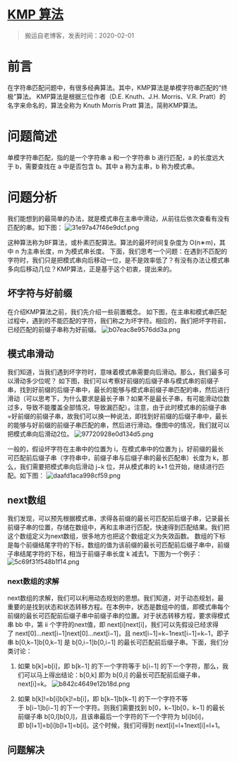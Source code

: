 # [KMP 算法](https://github.com/zzy131250/gitblog/issues/29)

> 搬运自老博客，发表时间：2020-02-01

# 前言
在字符串匹配问题中，有很多经典算法。其中，KMP算法是单模字符串匹配的“终极”算法。
KMP算法是根据三位作者（D.E. Knuth、J.H. Morris、V.R. Pratt）的名字来命名的，算法全称为 Knuth Morris Pratt 算法，简称KMP算法。

# 问题简述
单模字符串匹配，指的是一个字符串 a 和一个字符串 b 进行匹配，a 的长度远大于 b，需要查找在 a 中是否包含 b。其中 a 称为主串，b 称为模式串。

# 问题分析
我们能想到的最简单的办法，就是模式串在主串中滑动，从前往后依次查看有没有匹配的串。如下图：
![31e97a47f46e9dcf.png](https://github.com/zzy131250/gitblog/assets/7437470/03ce8bcb-eb66-4e01-bca5-96a90ec4a9c2)

这种算法称为BF算法，或朴素匹配算法。算法的最坏时间复杂度为 O(n∗m)，其中 n 为主串长度，m 为模式串长度。
下面，我们思考一个问题：在遇到不匹配的字符时，我们只是把模式串向后移动一位，是不是效率低了？有没有办法让模式串多向后移动几位？KMP算法，正是基于这个初衷，提出来的。

## 坏字符与好前缀
在介绍KMP算法之前，我们先介绍一些前置概念。
如下图，在主串和模式串匹配过程中，遇到的不能匹配的字符，我们称之为坏字符。相应的，我们把坏字符前，已经匹配的前缀子串称为好前缀。
![b07eac8e9576dd3a.png](https://github.com/zzy131250/gitblog/assets/7437470/4414130c-b9ae-41c1-a7ab-c3ff6d6551ee)

## 模式串滑动
我们知道，当我们遇到坏字符时，意味着模式串需要向后滑动。那么，我们最多可以滑动多少位呢？
如下图，我们可以考察好前缀的后缀子串与模式串的前缀子串，找到好前缀的后缀子串中，最长的能够与模式串前缀子串匹配的串，然后进行滑动（可以思考下，为什么要求是最长子串？如果不是最长子串，有可能滑动位数过多，导致不能覆盖全部情况，导致漏匹配）。注意，由于此时模式串的前缀子串=好前缀的前缀子串，故我们可以换一种说法，即找到好前缀的后缀子串中，最长的能够与好前缀的前缀子串匹配的串，然后进行滑动。像图中的情况，我们就可以把模式串向后滑动2位。
![97720928e0d134d5.png](https://github.com/zzy131250/gitblog/assets/7437470/5d520107-a8d5-4f41-809f-a486634d60db)

一般的，假设坏字符在主串中的位置为 i，在模式串中的位置为 j，好前缀的最长可匹配前后缀子串（字符串中，前缀子串与后缀子串的最长匹配串）长度为 k，那么，我们需要把模式串向后滑动 j−k 位，并从模式串的 k+1 位开始，继续进行匹配。如下图：
![daafd1aca998cf59.png](https://github.com/zzy131250/gitblog/assets/7437470/15c9847b-9f26-44cd-b725-44b20fec21a7)

## next数组
我们发现，可以预先根据模式串，求得各前缀的最长可匹配前后缀子串，记录最长前缀子串的位置，存储在数组中，再和主串进行匹配，快速得到匹配结果。我们把这个数组定义为next数组，很多地方也把这个数组定义为失效函数。
数组的下标是每个前缀结尾字符的下标，数组的值为该前缀的最长可匹配前后缀子串中，前缀子串结尾字符的下标，相当于前缀子串长度 k 减去1。下图为一个例子：
![5c69f31f548b1f14.png](https://github.com/zzy131250/gitblog/assets/7437470/07871681-1969-4931-9baa-42270918ac9d)

### next数组的求解
next数组的求解，我们可以利用动态规划的思想。我们知道，对于动态规划，最重要的是找到状态和状态转移方程。在本例中，状态是数组中的值，即模式串每个前缀的最长可匹配前后缀子串中前缀子串的位置。对于状态转移方程，要求得模式串 bb 中，第 ii 个字符的next值，即 next[i]next[i]，我们可以先假设已经求得了 next[0]…next[i−1]next[0]…next[i−1]，且 next[i−1]=k−1next[i−1]=k−1，即子串 b[0,k−1]b[0,k−1] 是 b[0,i−1]b[0,i−1] 的最长可匹配前后缀子串。下面，我们分类讨论：
1. 如果 b[k]=b[i]，即 b[k−1] 的下一个字符等于 b[i−1] 的下一个字符，那么，我们可以马上得出结论：b[0,k] 即为 b[0,i] 的最长可匹配前后缀子串，next[i]=k。
![b842c4649e12b18d.png](https://github.com/zzy131250/gitblog/assets/7437470/44489a94-0089-46e9-b03f-a5588b8bbba4)

2. 如果 b[k]!=b[i]b[k]!=b[i]，即 b[k−1]b[k−1] 的下一个字符不等于 b[i−1]b[i−1] 的下一个字符。则我们需要找到 b[0，k−1]b[0，k−1] 的最长前缀子串 b[0,l]b[0,l]，且该串最后一个字符的下一个字符为 b[i]b[i]，即 b[l+1]=b[i]b[l+1]=b[i]。这个时候，我们可得到 next[i]=l+1next[i]=l+1。

## 问题解决